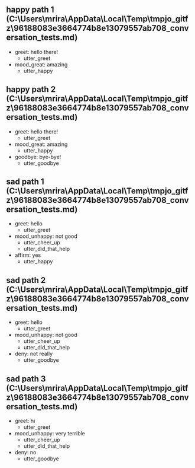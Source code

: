 ## happy path 1 (C:\Users\mrira\AppData\Local\Temp\tmpjo_gitfz\96188083e3664774b8e13079557ab708_conversation_tests.md)
* greet: hello there!
    - utter_greet   <!-- predicted: utter_goodbye -->
* mood_great: amazing   <!-- predicted: greet: amazing -->
    - utter_happy   <!-- predicted: utter_goodbye -->


## happy path 2 (C:\Users\mrira\AppData\Local\Temp\tmpjo_gitfz\96188083e3664774b8e13079557ab708_conversation_tests.md)
* greet: hello there!
    - utter_greet   <!-- predicted: utter_goodbye -->
* mood_great: amazing   <!-- predicted: greet: amazing -->
    - utter_happy   <!-- predicted: utter_goodbye -->
* goodbye: bye-bye!
    - utter_goodbye


## sad path 1 (C:\Users\mrira\AppData\Local\Temp\tmpjo_gitfz\96188083e3664774b8e13079557ab708_conversation_tests.md)
* greet: hello
    - utter_greet   <!-- predicted: utter_goodbye -->
* mood_unhappy: not good   <!-- predicted: greet: not good -->
    - utter_cheer_up   <!-- predicted: utter_goodbye -->
    - utter_did_that_help   <!-- predicted: action_listen -->
* affirm: yes   <!-- predicted: goodbye: yes -->
    - utter_happy   <!-- predicted: utter_goodbye -->


## sad path 2 (C:\Users\mrira\AppData\Local\Temp\tmpjo_gitfz\96188083e3664774b8e13079557ab708_conversation_tests.md)
* greet: hello
    - utter_greet   <!-- predicted: utter_goodbye -->
* mood_unhappy: not good   <!-- predicted: greet: not good -->
    - utter_cheer_up   <!-- predicted: utter_goodbye -->
    - utter_did_that_help   <!-- predicted: action_listen -->
* deny: not really   <!-- predicted: bot_challenge: not really -->
    - utter_goodbye   <!-- predicted: utter_iamabot -->


## sad path 3 (C:\Users\mrira\AppData\Local\Temp\tmpjo_gitfz\96188083e3664774b8e13079557ab708_conversation_tests.md)
* greet: hi
    - utter_greet   <!-- predicted: utter_goodbye -->
* mood_unhappy: very terrible   <!-- predicted: goodbye: very terrible -->
    - utter_cheer_up   <!-- predicted: utter_goodbye -->
    - utter_did_that_help   <!-- predicted: action_listen -->
* deny: no   <!-- predicted: greet: no -->
    - utter_goodbye


